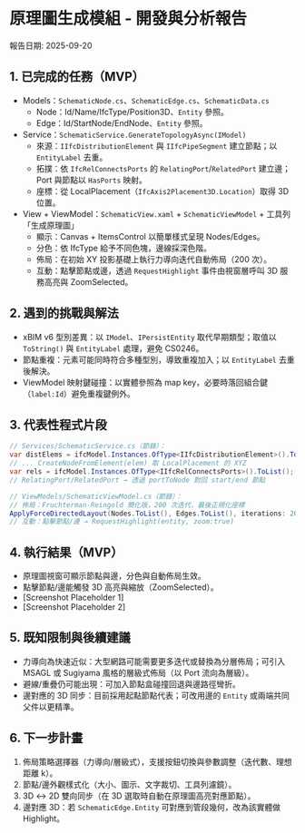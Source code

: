 # 原理圖生成模組 - 開發與分析報告

報告日期: 2025-09-20

## 1. 已完成的任務（MVP）
- Models：`SchematicNode.cs`、`SchematicEdge.cs`、`SchematicData.cs`
  - Node：Id/Name/IfcType/Position3D、`Entity` 參照。
  - Edge：Id/StartNode/EndNode、`Entity` 參照。
- Service：`SchematicService.GenerateTopologyAsync(IModel)`
  - 來源：`IIfcDistributionElement` 與 `IIfcPipeSegment` 建立節點；以 `EntityLabel` 去重。
  - 拓撲：依 `IfcRelConnectsPorts` 的 `RelatingPort`/`RelatedPort` 建立邊；Port 與節點以 `HasPorts` 映射。
  - 座標：從 LocalPlacement（`IfcAxis2Placement3D.Location`）取得 3D 位置。
- View + ViewModel：`SchematicView.xaml` + `SchematicViewModel` + 工具列「生成原理圖」
  - 顯示：Canvas + ItemsControl 以簡單樣式呈現 Nodes/Edges。
  - 分色：依 IfcType 給予不同色塊，邊線採深色階。
  - 佈局：在初始 XY 投影基礎上執行力導向迭代自動佈局（200 次）。
  - 互動：點擊節點或邊，透過 `RequestHighlight` 事件由視窗層呼叫 3D 服務高亮與 ZoomSelected。

## 2. 遇到的挑戰與解法
- xBIM v6 型別差異：以 `IModel`、`IPersistEntity` 取代早期類型；取值以 `ToString()` 與 `EntityLabel` 處理，避免 CS0246。
- 節點重複：元素可能同時符合多種型別，導致重複加入；以 `EntityLabel` 去重後解決。
- ViewModel 映射鍵碰撞：以實體參照為 map key，必要時落回組合鍵（`label:Id`）避免重複鍵例外。

## 3. 代表性程式片段
```csharp
// Services/SchematicService.cs（節錄）：
var distElems = ifcModel.Instances.OfType<IIfcDistributionElement>().ToList();
// ... CreateNodeFromElement(elem) 取 LocalPlacement 的 XYZ
var rels = ifcModel.Instances.OfType<IIfcRelConnectsPorts>().ToList();
// RelatingPort/RelatedPort → 透過 portToNode 對回 start/end 節點
```

```csharp
// ViewModels/SchematicViewModel.cs（節錄）：
// 佈局：Fruchterman-Reingold 簡化版，200 次迭代，最後正規化座標
ApplyForceDirectedLayout(Nodes.ToList(), Edges.ToList(), iterations: 200);
// 互動：點擊節點/邊 → RequestHighlight(entity, zoom:true)
```

## 4. 執行結果（MVP）
- 原理圖視窗可顯示節點與邊，分色與自動佈局生效。
- 點擊節點/邊能觸發 3D 高亮與縮放（ZoomSelected）。
- [Screenshot Placeholder 1]
- [Screenshot Placeholder 2]

## 5. 既知限制與後續建議
- 力導向為快速近似：大型網路可能需要更多迭代或替換為分層佈局；可引入 MSAGL 或 Sugiyama 風格的層級式佈局（以 Port 流向為層級）。
- 避線/重疊仍可能出現：可加入節點盒碰撞回退與邊路徑彎折。
- 邊對應的 3D 同步：目前採用起點節點代表；可改用邊的 `Entity` 或兩端共同父件以更精準。

## 6. 下一步計畫
1) 佈局策略選擇器（力導向/層級式），支援按鈕切換與參數調整（迭代數、理想距離 k）。
2) 節點/邊外觀樣式化（大小、圖示、文字裁切、工具列濾鏡）。
3) 3D ↔ 2D 雙向同步（在 3D 選取時自動在原理圖高亮對應節點）。
4) 邊對應 3D：若 `SchematicEdge.Entity` 可對應到管段幾何，改為該實體做 Highlight。
